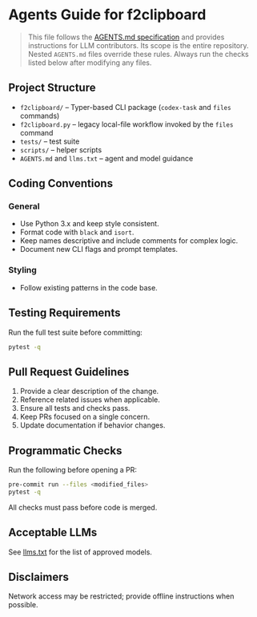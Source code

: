 # Agents Guide for f2clipboard

> This file follows the [AGENTS.md specification](https://agentsmd.net/) and provides instructions for LLM contributors. Its scope is the entire repository. Nested `AGENTS.md` files override these rules. Always run the checks listed below after modifying any files.

## Project Structure
- `f2clipboard/` – Typer-based CLI package (`codex-task` and `files` commands)
- `f2clipboard.py` – legacy local-file workflow invoked by the `files` command
- `tests/` – test suite
- `scripts/` – helper scripts
- `AGENTS.md` and `llms.txt` – agent and model guidance

## Coding Conventions
### General
- Use Python 3.x and keep style consistent.
- Format code with `black` and `isort`.
- Keep names descriptive and include comments for complex logic.
- Document new CLI flags and prompt templates.

### Styling
- Follow existing patterns in the code base.

## Testing Requirements
Run the full test suite before committing:

```bash
pytest -q
```

## Pull Request Guidelines
1. Provide a clear description of the change.
2. Reference related issues when applicable.
3. Ensure all tests and checks pass.
4. Keep PRs focused on a single concern.
5. Update documentation if behavior changes.

## Programmatic Checks
Run the following before opening a PR:

```bash
pre-commit run --files <modified_files>
pytest -q
```

All checks must pass before code is merged.

## Acceptable LLMs
See [llms.txt](llms.txt) for the list of approved models.

## Disclaimers
Network access may be restricted; provide offline instructions when possible.
